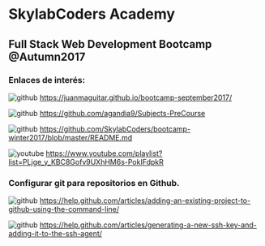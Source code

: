 # SkylabCoders Academy
## Full Stack Web Development Bootcamp @Autumn2017

### Enlaces de interés:

![github][img-github] https://juanmaguitar.github.io/bootcamp-september2017/

![github][img-github] https://github.com/agandia9/Subjects-PreCourse

![github][img-github] https://github.com/SkylabCoders/bootcamp-winter2017/blob/master/README.md

![youtube][img-youtube] https://www.youtube.com/playlist?list=PLjge_y_KBC8Gofv9UXhHM6s-PokIFdpkR

### Configurar git para repositorios en Github.

![github][img-github] https://help.github.com/articles/adding-an-existing-project-to-github-using-the-command-line/

![github][img-github] https://help.github.com/articles/generating-a-new-ssh-key-and-adding-it-to-the-ssh-agent/

[//]: # (Referencias a imágenes)
[img-github]: https://github.com/paulrobertlloyd/socialmediaicons/blob/master/github-24x24.png
[//]: # (https://cdnjs.cloudflare.com/ajax/libs/foundicons/3.0.0/svgs/fi-social-github.svg)
[img-youtube]: https://github.com/paulrobertlloyd/socialmediaicons/blob/master/youtube-24x24.png
[//]: # (https://cdnjs.cloudflare.com/ajax/libs/foundicons/3.0.0/svgs/fi-social-youtube.svg)

